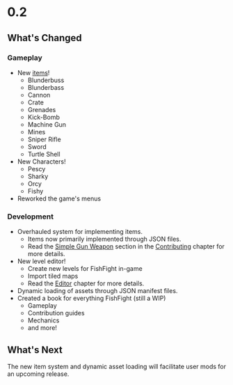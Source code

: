 # 0.2

## What's Changed

### Gameplay

- New [items](items.md)!
  - Blunderbuss
  - Blunderbass
  - Cannon
  - Crate
  - Grenades
  - Kick-Bomb
  - Machine Gun
  - Mines
  - Sniper Rifle
  - Sword
  - Turtle Shell
- New Characters!
  - Pescy
  - Sharky
  - Orcy
  - Fishy
- Reworked the game's menus

### Development

- Overhauled system for implementing items.
  - Items now primarily implemented through JSON files.
  - Read the [Simple Gun Weapon](./simple_gun_weapon.md) section in the [Contributing](./contributing.md) chapter for more details.
- New level editor!
  - Create new levels for FishFight in-game
  - Import tiled maps
  - Read the [Editor](./editor.md) chapter for more details.
- Dynamic loading of assets through JSON manifest files.
- Created a book for everything FishFight (still a WIP)
  - Gameplay
  - Contribution guides
  - Mechanics
  - and more!

## What's Next

The new item system and dynamic asset loading will facilitate user mods for an upcoming release.
